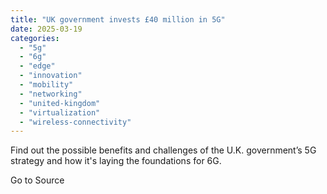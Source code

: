 ```yaml
---
title: "UK government invests £40 million in 5G"
date: 2025-03-19
categories: 
  - "5g"
  - "6g"
  - "edge"
  - "innovation"
  - "mobility"
  - "networking"
  - "united-kingdom"
  - "virtualization"
  - "wireless-connectivity"
---
```


Find out the possible benefits and challenges of the U.K. government’s 5G strategy and how it's laying the foundations for 6G.

Go to Source
